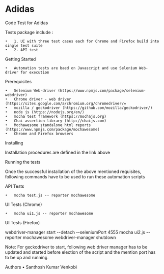 # Adidas
Code Test for Adidas



Tests package include :

	•	1. UI with three test cases each for Chrome and Firefox build into single test suite
	•	2. API test

Getting Started

	•	Automation tests are baed on Javascript and use Selenium Web-driver for execution

Prerequisites

	•	Selenium Web-driver (https://www.npmjs.com/package/selenium-webdriver)
	•	Chrome driver - web driver (https://sites.google.com/a/chromium.org/chromedriver/=
	•	mozilla / geckodriver (https://github.com/mozilla/geckodriver/)
	•	node js (https://nodejs.org/en/)
	•	mocha test framework (https://mochajs.org)
	•	Chai assertion library (http://chaijs.com)
	•	Mochawesome standalone html reports (https://www.npmjs.com/package/mochawesome)
	•	Chrome and Firefox browsers

Installing

Installation procedures are defined in the link above 

Running the tests

Once the successful installation of the above mentioned requisites, following commands have to be used to run these automation scripts

 API Tests 

	•	mocha test.js -- reporter mochawesome


 UI Tests (Chrome)

	•	mocha ui1.js -- reporter mochawesome

 UI Tests (Firefox)

webdriver-manager start --detach --seleniumPort 4555
mocha ui2.js -- reporter mochawesome
webdriver-manager shutdown

Note: For geckodriver to start, following web driver manager has to be updated and started before election of the script and the mention port has to be up and running.


Authors
	•	Santhosh Kumar Venkobi

